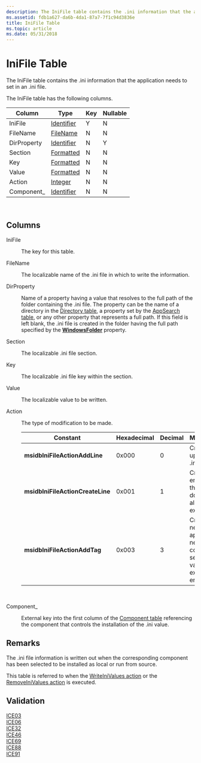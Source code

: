 ```yaml
---
description: The IniFile table contains the .ini information that the application needs to set in an .ini file.
ms.assetid: fdb1a627-da6b-4da1-87a7-7f1c94d3836e
title: IniFile Table
ms.topic: article
ms.date: 05/31/2018
---
```


# IniFile Table

The IniFile table contains the .ini information that the application needs to set in an .ini file.

The IniFile table has the following columns.



| Column      | Type                         | Key | Nullable |
|-------------|------------------------------|-----|----------|
| IniFile     | [Identifier](identifier.md) | Y   | N        |
| FileName    | [FileName](text.md)         | N   | N        |
| DirProperty | [Identifier](identifier.md) | N   | Y        |
| Section     | [Formatted](formatted.md)   | N   | N        |
| Key         | [Formatted](formatted.md)   | N   | N        |
| Value       | [Formatted](formatted.md)   | N   | N        |
| Action      | [Integer](integer.md)       | N   | N        |
| Component\_ | [Identifier](identifier.md) | N   | N        |



 

## Columns

<dl> <dt>

<span id="IniFile"></span><span id="inifile"></span><span id="INIFILE"></span>IniFile
</dt> <dd>

The key for this table.

</dd> <dt>

<span id="FileName"></span><span id="filename"></span><span id="FILENAME"></span>FileName
</dt> <dd>

The localizable name of the .ini file in which to write the information.

</dd> <dt>

<span id="DirProperty"></span><span id="dirproperty"></span><span id="DIRPROPERTY"></span>DirProperty
</dt> <dd>

Name of a property having a value that resolves to the full path of the folder containing the .ini file. The property can be the name of a directory in the [Directory table](directory-table.md), a property set by the [AppSearch table](appsearch-table.md), or any other property that represents a full path. If this field is left blank, the .ini file is created in the folder having the full path specified by the [**WindowsFolder**](windowsfolder.md) property.

</dd> <dt>

<span id="Section"></span><span id="section"></span><span id="SECTION"></span>Section
</dt> <dd>

The localizable .ini file section.

</dd> <dt>

<span id="Key"></span><span id="key"></span><span id="KEY"></span>Key
</dt> <dd>

The localizable .ini file key within the section.

</dd> <dt>

<span id="Value"></span><span id="value"></span><span id="VALUE"></span>Value
</dt> <dd>

The localizable value to be written.

</dd> <dt>

<span id="Action"></span><span id="action"></span><span id="ACTION"></span>Action
</dt> <dd>

The type of modification to be made.



| Constant                         | Hexadecimal | Decimal | Modification                                                                     |
|----------------------------------|-------------|---------|----------------------------------------------------------------------------------|
| **msidbIniFileActionAddLine**    | 0x000       | 0       | Creates or updates a .ini entry.                                                 |
| **msidbIniFileActionCreateLine** | 0x001       | 1       | Creates a .ini entry only if the entry does not already exist.                   |
| **msidbIniFileActionAddTag**     | 0x003       | 3       | Creates a new entry or appends a new comma-separated value to an existing entry. |



 

</dd> <dt>

<span id="Component_"></span><span id="component_"></span><span id="COMPONENT_"></span>Component\_
</dt> <dd>

External key into the first column of the [Component table](component-table.md) referencing the component that controls the installation of the .ini value.

</dd> </dl>

## Remarks

The .ini file information is written out when the corresponding component has been selected to be installed as local or run from source.

This table is referred to when the [WriteIniValues action](writeinivalues-action.md) or the [RemoveIniValues action](removeinivalues-action.md) is executed.

## Validation

<dl>

[ICE03](ice03.md)  
[ICE06](ice06.md)  
[ICE32](ice32.md)  
[ICE46](ice46.md)  
[ICE69](ice69.md)  
[ICE88](ice88.md)  
[ICE91](ice91.md)  
</dl>

 

 



